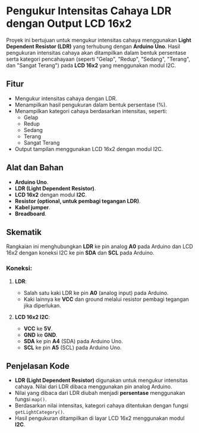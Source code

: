 # Pengukur Intensitas Cahaya LDR dengan Output LCD 16x2

Proyek ini bertujuan untuk mengukur intensitas cahaya menggunakan **Light Dependent Resistor (LDR)** yang terhubung dengan **Arduino Uno**. Hasil pengukuran intensitas cahaya akan ditampilkan dalam bentuk persentase serta kategori pencahayaan (seperti "Gelap", "Redup", "Sedang", "Terang", dan "Sangat Terang") pada **LCD 16x2** yang menggunakan modul I2C.

## Fitur
- Mengukur intensitas cahaya dengan LDR.
- Menampilkan hasil pengukuran dalam bentuk persentase (%).
- Menampilkan kategori cahaya berdasarkan intensitas, seperti:
  - Gelap
  - Redup
  - Sedang
  - Terang
  - Sangat Terang
- Output tampilan menggunakan LCD 16x2 dengan modul I2C.

## Alat dan Bahan
- **Arduino Uno**.
- **LDR (Light Dependent Resistor)**.
- **LCD 16x2** dengan modul **I2C**.
- **Resistor (optional, untuk pembagi tegangan LDR)**.
- **Kabel jumper**.
- **Breadboard**.

## Skematik
Rangkaian ini menghubungkan **LDR** ke pin analog **A0** pada Arduino dan LCD 16x2 dengan koneksi I2C ke pin **SDA** dan **SCL** pada Arduino.

### Koneksi:
1. **LDR**:
   - Salah satu kaki LDR ke pin **A0** (analog input) pada Arduino.
   - Kaki lainnya ke **VCC** dan ground melalui resistor pembagi tegangan jika diperlukan.

2. **LCD 16x2 I2C**:
   - **VCC** ke **5V**.
   - **GND** ke **GND**.
   - **SDA** ke pin **A4** (SDA) pada Arduino Uno.
   - **SCL** ke pin **A5** (SCL) pada Arduino Uno.

## Penjelasan Kode
- **LDR (Light Dependent Resistor)** digunakan untuk mengukur intensitas cahaya. Nilai dari LDR dibaca menggunakan pin analog Arduino.
- Nilai yang dibaca dari LDR diubah menjadi **persentase** menggunakan fungsi `map()`.
- Berdasarkan nilai intensitas, kategori cahaya ditentukan dengan fungsi `getLightCategory()`.
- Hasil pengukuran ditampilkan di layar LCD 16x2 menggunakan modul **I2C**.

